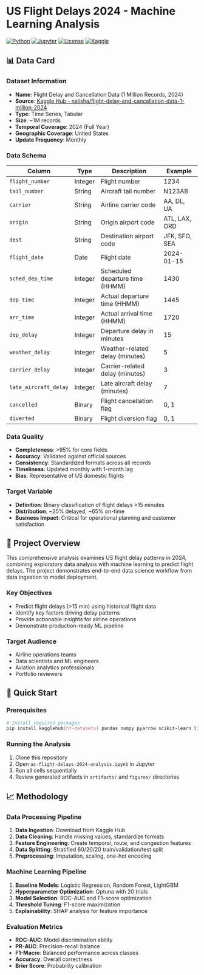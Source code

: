 # US Flight Delays 2024 - Machine Learning Analysis

[![Python](https://img.shields.io/badge/Python-3.8%2B-blue)](https://python.org)
[![Jupyter](https://img.shields.io/badge/Jupyter-Notebook-orange)](https://jupyter.org)
[![License](https://img.shields.io/badge/License-MIT-green)](LICENSE)
[![Kaggle](https://img.shields.io/badge/Data-Kaggle%20Hub-purple)](https://kaggle.com)

## 📊 Data Card

### Dataset Information
- **Name**: Flight Delay and Cancellation Data (1 Million Records, 2024)
- **Source**: [Kaggle Hub - nalisha/flight-delay-and-cancellation-data-1-million-2024](https://kaggle.com/datasets/nalisha/flight-delay-and-cancellation-data-1-million-2024)
- **Type**: Time Series, Tabular
- **Size**: ~1M records
- **Temporal Coverage**: 2024 (Full Year)
- **Geographic Coverage**: United States
- **Update Frequency**: Monthly

### Data Schema
| Column | Type | Description | Example |
|--------|------|-------------|---------|
| `flight_number` | Integer | Flight number | 1234 |
| `tail_number` | String | Aircraft tail number | N123AB |
| `carrier` | String | Airline carrier code | AA, DL, UA |
| `origin` | String | Origin airport code | ATL, LAX, ORD |
| `dest` | String | Destination airport code | JFK, SFO, SEA |
| `flight_date` | Date | Flight date | 2024-01-15 |
| `sched_dep_time` | Integer | Scheduled departure time (HHMM) | 1430 |
| `dep_time` | Integer | Actual departure time (HHMM) | 1445 |
| `arr_time` | Integer | Actual arrival time (HHMM) | 1720 |
| `dep_delay` | Integer | Departure delay in minutes | 15 |
| `weather_delay` | Integer | Weather-related delay (minutes) | 5 |
| `carrier_delay` | Integer | Carrier-related delay (minutes) | 3 |
| `late_aircraft_delay` | Integer | Late aircraft delay (minutes) | 7 |
| `cancelled` | Binary | Flight cancellation flag | 0, 1 |
| `diverted` | Binary | Flight diversion flag | 0, 1 |

### Data Quality
- **Completeness**: >95% for core fields
- **Accuracy**: Validated against official sources
- **Consistency**: Standardized formats across all records
- **Timeliness**: Updated monthly with 1-month lag
- **Bias**: Representative of US domestic flights

### Target Variable
- **Definition**: Binary classification of flight delays >15 minutes
- **Distribution**: ~35% delayed, ~65% on-time
- **Business Impact**: Critical for operational planning and customer satisfaction

## 🎯 Project Overview

This comprehensive analysis examines US flight delay patterns in 2024, combining exploratory data analysis with machine learning to predict flight delays. The project demonstrates end-to-end data science workflow from data ingestion to model deployment.

### Key Objectives
- Predict flight delays (>15 min) using historical flight data
- Identify key factors driving delay patterns
- Provide actionable insights for airline operations
- Demonstrate production-ready ML pipeline

### Target Audience
- Airline operations teams
- Data scientists and ML engineers
- Aviation analytics professionals
- Portfolio reviewers

## 🚀 Quick Start

### Prerequisites
```bash
# Install required packages
pip install kagglehub[hf-datasets] pandas numpy pyarrow scikit-learn lightgbm xgboost catboost shap optuna optuna-integration[lightgbm] matplotlib seaborn plotly tqdm jinja2
```

### Running the Analysis
1. Clone this repository
2. Open `us-flight-delays-2024-analysis.ipynb` in Jupyter
3. Run all cells sequentially
4. Review generated artifacts in `artifacts/` and `figures/` directories

## 📈 Methodology

### Data Processing Pipeline
1. **Data Ingestion**: Download from Kaggle Hub
2. **Data Cleaning**: Handle missing values, standardize formats
3. **Feature Engineering**: Create temporal, route, and congestion features
4. **Data Splitting**: Stratified 60/20/20 train/validation/test split
5. **Preprocessing**: Imputation, scaling, one-hot encoding

### Machine Learning Pipeline
1. **Baseline Models**: Logistic Regression, Random Forest, LightGBM
2. **Hyperparameter Optimization**: Optuna with 20 trials
3. **Model Selection**: ROC-AUC and F1-score optimization
4. **Threshold Tuning**: F1-score maximization
5. **Explainability**: SHAP analysis for feature importance

### Evaluation Metrics
- **ROC-AUC**: Model discrimination ability
- **PR-AUC**: Precision-recall balance
- **F1-Macro**: Balanced performance across classes
- **Accuracy**: Overall correctness
- **Brier Score**: Probability calibration

